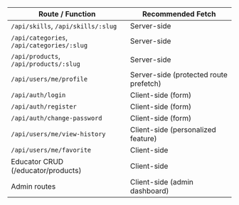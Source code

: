 | Route / Function                           | Recommended Fetch                      |
| ------------------------------------------ | -------------------------------------- |
| `/api/skills`, `/api/skills/:slug`         | Server-side                            |
| `/api/categories`, `/api/categories/:slug` | Server-side                            |
| `/api/products`, `/api/products/:slug`     | Server-side                            |
| `/api/users/me/profile`                    | Server-side (protected route prefetch) |
| `/api/auth/login`                          | Client-side (form)                     |
| `/api/auth/register`                       | Client-side (form)                     |
| `/api/auth/change-password`                | Client-side (form)                     |
| `/api/users/me/view-history`               | Client-side (personalized feature)     |
| `/api/users/me/favorite`                   | Client-side                            |
| Educator CRUD (/educator/products)         | Client-side                            |
| Admin routes                               | Client-side (admin dashboard)          |
